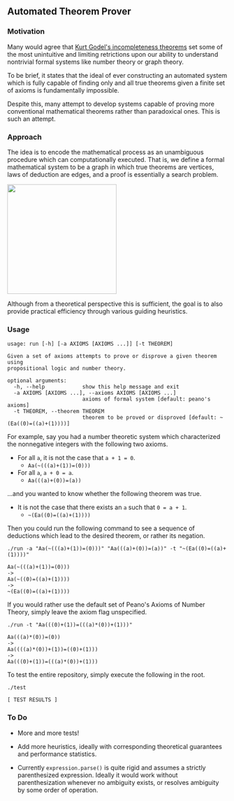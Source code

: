 ## Automated Theorem Prover



### Motivation

Many would agree that [Kurt Godel's incompleteness theorems](https://en.wikipedia.org/wiki/G%C3%B6del%27s_incompleteness_theorems)
set some of the most unintuitive and limiting retrictions upon our ability to
understand nontrivial formal systems like number theory or graph theory.

To be brief, it states that the ideal of ever constructing an automated system which is
fully capable of finding only and all true theorems given a finite set of axioms is
fundamentally impossible.

Despite this, many attempt to develop systems capable of proving
more conventional mathematical theorems rather than paradoxical ones. This is such an
attempt.


### Approach

The idea is to encode the mathematical process as an unambiguous procedure which can computationally executed. That is, we define a formal mathematical system to be a graph in which true theorems are vertices, laws of deduction are edges, and a proof is essentially a search problem.

<img src="http://i.imgur.com/BgZ4BYv.png" width="250px">

Although from a theoretical perspective this is sufficient, the goal is to also provide practical efficiency through various guiding heuristics.

### Usage

```
usage: run [-h] [-a AXIOMS [AXIOMS ...]] [-t THEOREM]

Given a set of axioms attempts to prove or disprove a given theorem using
propositional logic and number theory.

optional arguments:
  -h, --help            show this help message and exit
  -a AXIOMS [AXIOMS ...], --axioms AXIOMS [AXIOMS ...]
                        axioms of formal system [default: peano's axioms]
  -t THEOREM, --theorem THEOREM
                        theorem to be proved or disproved [default: ~(Ea((0)=((a)+(1))))]
```

For example, say you had a number theoretic system which characterized the
nonnegative integers with the following two axioms.

* For all `a`, it is not the case that `a + 1 = 0`.
  * `Aa(~(((a)+(1))=(0)))`
* For all `a`, `a + 0 = a`.
  * `Aa(((a)+(0))=(a))`

...and you wanted to know whether the following theorem was true.

* It is not the case that there exists an `a` such that `0 = a + 1`.
  * `~(Ea((0)=((a)+(1))))`

Then you could run the following command to see a sequence of deductions which
lead to the desired theorem, or rather its negation.

```
./run -a "Aa(~(((a)+(1))=(0)))" "Aa(((a)+(0))=(a))" -t "~(Ea((0)=((a)+(1))))"

Aa(~(((a)+(1))=(0)))
->
Aa(~((0)=((a)+(1))))
->
~(Ea((0)=((a)+(1))))
```

If you would rather use the default set of Peano's Axioms of Number Theory,
simply leave the axiom flag unspecified.

```
./run -t "Aa(((0)+(1))=(((a)*(0))+(1)))"

Aa(((a)*(0))=(0))
->
Aa((((a)*(0))+(1))=((0)+(1)))
->
Aa(((0)+(1))=(((a)*(0))+(1)))
```

To test the entire repository, simply execute the following in the root.

```
./test

[ TEST RESULTS ] 
```

### To Do

* More and more tests!

* Add more heuristics, ideally with corresponding theoretical guarantees and performance
  statistics.

* Currently `expression.parse()` is quite rigid and assumes a strictly parenthesized
  expression. Ideally it would work without parenthesization whenever no ambiguity exists,
  or resolves ambiguity by some order of operation.

